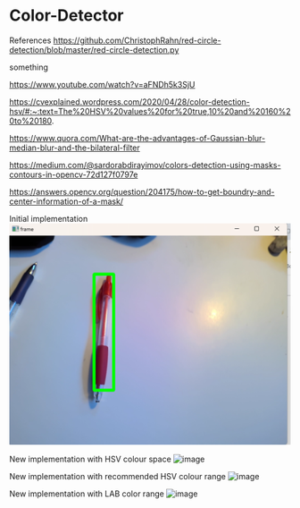 # Color-Detector

References
https://github.com/ChristophRahn/red-circle-detection/blob/master/red-circle-detection.py

something

https://www.youtube.com/watch?v=aFNDh5k3SjU

https://cvexplained.wordpress.com/2020/04/28/color-detection-hsv/#:~:text=The%20HSV%20values%20for%20true,10%20and%20160%20to%20180.

https://www.quora.com/What-are-the-advantages-of-Gaussian-blur-median-blur-and-the-bilateral-filter

https://medium.com/@sardorabdirayimov/colors-detection-using-masks-contours-in-opencv-72d127f0797e

https://answers.opencv.org/question/204175/how-to-get-boundry-and-center-information-of-a-mask/

Initial implementation
![img.png](img.png)

New implementation with HSV colour space
![image](https://github.com/rMacD64/Color-Detector/assets/91086955/fa5e2201-eefb-4f0e-b6c2-e32e06cda79b)

New implementation with recommended HSV colour range
![image](https://github.com/rMacD64/Color-Detector/assets/91086955/736a73a2-2277-4f92-955c-db09c2fb800a)

New implementation with LAB color range
![image](https://github.com/rMacD64/Color-Detector/assets/91086955/3eec816b-7cab-44a3-bf31-f908d1c97b42)
